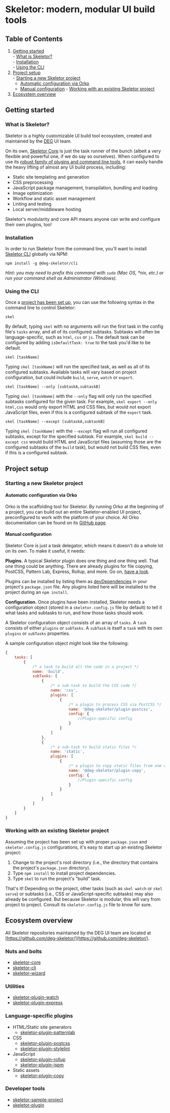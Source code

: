 # Skeletor: modern, modular UI build tools

## Table of Contents
  1. [Getting started](#getting-started)  
    - [What is Skeletor?](#what-is-skeletor)  
    - [Installation](#installation)  
    - [Using the CLI](#using-the-cli)  
  2. [Project setup](#project-setup)  
    - [Starting a new Skeletor project](#starting-a-new-skeletor-project)  
      - [Automatic configuration via Orko](#automatic-configuration-via-orko)
      - [Manual configuration](#manual-configuration)
    - [Working with an existing Skeletor project](#working-with-an-existing-skeletor-project)  
  3. [Ecosystem overview](#ecosystem-overview)

## Getting started

### What is Skeletor?
Skeletor is a highly customizable UI build tool ecosystem, created and maintained by the [DEG](http://www.degdigital.com) UI team. 

On its own, [Skeletor Core](https://github.com/deg-skeletor/skeletor-core) is just the task runner of the bunch (albeit a very flexible and powerful one, if we do say so ourselves). When configured to use its [robust family of plugins and command line tools](#ecosystem-overview), it can easily handle the heavy lifting of almost any UI build process, including:

* Static site templating and generation
* CSS preprocessing
* JavaScript package management, transpilation, bundling and loading
* Image optimization
* Workflow and static asset management
* Linting and testing
* Local server/middleware hosting 

Skeletor's modularity and core API means anyone can write and configure their own plugins, too!

### Installation
In order to run Skeletor from the command line, you'll want to install [Skeletor CLI](https://github.com/deg-skeletor/skeletor-cli) globally via NPM:

```shell
npm install -g @deg-skeletor/cli
```

*Hint: you may need to prefix this command with `sudo` (Mac OS, \*nix, etc.) or run your command shell as Administrator (Windows).*

### Using the CLI
Once a [project has been set up](#project-setup), you can use the following syntax in the command line to control Skeletor:

```shell
skel
```
By default, typing `skel` with no arguments will run the first task in the config file's `tasks` array, and all of its configured subtasks. Subtasks will often be language-specific, such as `html`, `css` or `js`. The default task can be configured by adding `isDefaultTask: true` to the task you'd like to be default.

```shell
skel [taskName]
```
Typing `skel [taskName]` will run the specified task, as well as all of its configured subtasks. Available tasks will vary based on project configuration, but could include `build`, `serve`, `watch` or `export`.

```shell
skel [taskName] --only [subtaskA,subtaskB]
```
Typing `skel [taskName]` with the `--only` flag will only run the specified subtasks configured for the given task. For example, `skel export --only html,css` would only export HTML and CSS files, but would not export JavaScript files, even if this is a configured subtask of the `export` task.

```shell
skel [taskName] --except [subtaskA,subtaskB]
```
Typing `skel [taskName]` with the `--except` flag will run all configured subtasks, except for the specified subtask. For example, `skel build --except css` would build HTML and JavaScript files (assuming those are the configured subtasks of the `build` task), but would not build CSS files, even if this is a configured subtask.

## Project setup

### Starting a new Skeletor project

#### Automatic configuration via Orko
Orko is the scaffolding tool for Skeletor. By running Orko at the beginning of a project, you can build out an entire Skeletor-enabled UI project, preconfigured to work with the platform of your choice. All Orko documentation can be found on its [GitHub page](https://github.com/deg-skeletor/orko).

#### Manual configuration
Skeletor Core is just a task delegator, which means it doesn't do a whole lot on its own. To make it useful, it needs:

**Plugins.** A typical Skeletor plugin does one thing and one thing well. That one thing could be anything. There are already plugins for file copying, PostCSS, Pattern Lab, Express, Rollup, and more. Go on, [have a look](#ecosystem-overview).

Plugins can be installed by listing them as [devDependencies](https://docs.npmjs.com/files/package.json#devdependencies) in your project's `package.json` file. Any plugins listed here will be installed to the project during an `npm install`.

**Configuration.** Once plugins have been installed, Skeletor needs a configuration object (stored in a `skeletor.config.js` file by default) to tell it what tasks and subtasks to run, and how those tasks should work.

A Skeletor configuration object consists of an array of `tasks`. A `task` consists of either `plugins` or `subTasks`. A `subTask` is itself a `task` with its own `plugins` or `subTasks` properties.

A sample configuration object might look like the following:
```js
{
    tasks: [
        {
            /* a task to build all the code in a project */
            name: 'build',
            subTasks: [
                {
                    /* a sub-task to build the CSS code */
                    name: 'css', 
                    plugins: [
                        {
                            /* a plugin to process CSS via PostCSS */
                            name: '@deg-skeletor/plugin-postcss',
                            config: {
                                //Plugin-specific config
                            }
                        }
                    ]
                },
                {
                    /* a sub-task to build static files */
                    name: 'static',
                    plugins: [
                        {
                            /* a plugin to copy static files from one directory to another */
                            name: '@deg-skeletor/plugin-copy',
                            config: {
                                //Plugin-specific config
                            }
                        }
                    ]
                }
            ]
        }
    ]
}
```

### Working with an existing Skeletor project
Assuming the project has been set up with proper `package.json` and `skeletor.config.js` configurations, it's easy to start up an existing Skeletor project:

1. Change to the project's root directory (i.e., the directory that contains the project's `package.json` directory).
2. Type `npm install` to install project dependencies.
3. Type `skel` to run the project's "build" task.

That's it! Depending on the project, other tasks (such as `skel watch` or `skel serve`) or subtasks (i.e., CSS or JavaScript-specific subtasks) may also already be configured. But because Skeletor is modular, this will vary from project to project. Consult its `skeletor.config.js` file to know for sure.

## Ecosystem overview
All Skeletor repositories maintained by the DEG UI team are located at [https://github.com/deg-skeletor/](https://github.com/deg-skeletor/).

### Nuts and bolts
* [skeletor-core](https://github.com/deg-skeletor/skeletor-core/)
* [skeletor-cli](https://github.com/deg-skeletor/skeletor-cli/)
* [skeletor-wizard](https://github.com/deg-skeletor/skeletor-wizard/)

### Utilities
* [skeletor-plugin-watch](https://github.com/deg-skeletor/skeletor-plugin-watch/)
* [skeletor-plugin-express](https://github.com/deg-skeletor/skeletor-plugin-express/)

### Language-specific plugins
* HTML/Static site generators
  - [skeletor-plugin-patternlab](https://github.com/deg-skeletor/skeletor-plugin-patternlab/)
* CSS
  - [skeletor-plugin-postcss](https://github.com/deg-skeletor/skeletor-plugin-postcss/)
  - [skeletor-plugin-stylelint](https://github.com/deg-skeletor/skeletor-plugin-stylelint/)
* JavaScript
  - [skeletor-plugin-rollup](https://github.com/deg-skeletor/skeletor-plugin-rollup/)
  - [skeletor-plugin-jspm](https://github.com/deg-skeletor/skeletor-plugin-jspm/)
* Static assets
  - [skeletor-plugin-copy](https://github.com/deg-skeletor/skeletor-plugin-copy/)

### Developer tools
* [skeletor-sample-project](https://github.com/deg-skeletor/skeletor-sample-project/)
* [skeletor-plugin](https://github.com/deg-skeletor/skeletor-plugin/)

